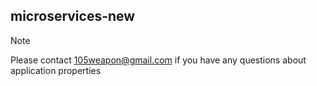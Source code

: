 
## microservices-new

>[!Note]
>Please contact 105weapon@gmail.com if you have any questions about application properties
